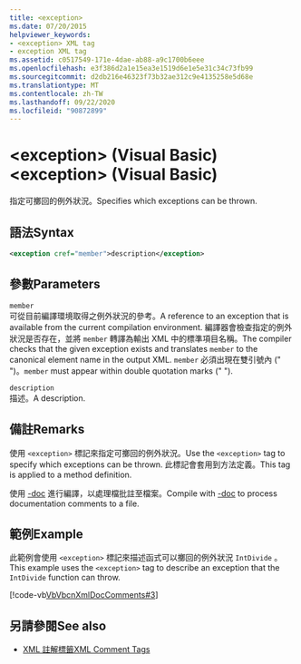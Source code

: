 ```yaml
---
title: <exception>
ms.date: 07/20/2015
helpviewer_keywords:
- <exception> XML tag
- exception XML tag
ms.assetid: c0517549-171e-4dae-ab88-a9c1700b6eee
ms.openlocfilehash: e3f386d2a1e15ea3e1519d6e1e5e31c34c73fb99
ms.sourcegitcommit: d2db216e46323f73b32ae312c9e4135258e5d68e
ms.translationtype: MT
ms.contentlocale: zh-TW
ms.lasthandoff: 09/22/2020
ms.locfileid: "90872899"
---
```

# <a name="exception-visual-basic"></a><span data-ttu-id="3aec5-101">\<exception> (Visual Basic)</span><span class="sxs-lookup"><span data-stu-id="3aec5-101">\<exception> (Visual Basic)</span></span>

<span data-ttu-id="3aec5-102">指定可擲回的例外狀況。</span><span class="sxs-lookup"><span data-stu-id="3aec5-102">Specifies which exceptions can be thrown.</span></span>  
  
## <a name="syntax"></a><span data-ttu-id="3aec5-103">語法</span><span class="sxs-lookup"><span data-stu-id="3aec5-103">Syntax</span></span>  
  
```xml  
<exception cref="member">description</exception>  
```  
  
## <a name="parameters"></a><span data-ttu-id="3aec5-104">參數</span><span class="sxs-lookup"><span data-stu-id="3aec5-104">Parameters</span></span>  

 `member`  
 <span data-ttu-id="3aec5-105">可從目前編譯環境取得之例外狀況的參考。</span><span class="sxs-lookup"><span data-stu-id="3aec5-105">A reference to an exception that is available from the current compilation environment.</span></span> <span data-ttu-id="3aec5-106">編譯器會檢查指定的例外狀況是否存在，並將 `member` 轉譯為輸出 XML 中的標準項目名稱。</span><span class="sxs-lookup"><span data-stu-id="3aec5-106">The compiler checks that the given exception exists and translates `member` to the canonical element name in the output XML.</span></span> <span data-ttu-id="3aec5-107">`member` 必須出現在雙引號內 (" ")。</span><span class="sxs-lookup"><span data-stu-id="3aec5-107">`member` must appear within double quotation marks (" ").</span></span>  
  
 `description`  
 <span data-ttu-id="3aec5-108">描述。</span><span class="sxs-lookup"><span data-stu-id="3aec5-108">A description.</span></span>  
  
## <a name="remarks"></a><span data-ttu-id="3aec5-109">備註</span><span class="sxs-lookup"><span data-stu-id="3aec5-109">Remarks</span></span>  

 <span data-ttu-id="3aec5-110">使用 `<exception>` 標記來指定可擲回的例外狀況。</span><span class="sxs-lookup"><span data-stu-id="3aec5-110">Use the `<exception>` tag to specify which exceptions can be thrown.</span></span> <span data-ttu-id="3aec5-111">此標記會套用到方法定義。</span><span class="sxs-lookup"><span data-stu-id="3aec5-111">This tag is applied to a method definition.</span></span>  
  
 <span data-ttu-id="3aec5-112">使用 [-doc](../../reference/command-line-compiler/doc.md) 進行編譯，以處理檔批註至檔案。</span><span class="sxs-lookup"><span data-stu-id="3aec5-112">Compile with [-doc](../../reference/command-line-compiler/doc.md) to process documentation comments to a file.</span></span>  
  
## <a name="example"></a><span data-ttu-id="3aec5-113">範例</span><span class="sxs-lookup"><span data-stu-id="3aec5-113">Example</span></span>  

 <span data-ttu-id="3aec5-114">此範例會使用 `<exception>` 標記來描述函式可以擲回的例外狀況 `IntDivide` 。</span><span class="sxs-lookup"><span data-stu-id="3aec5-114">This example uses the `<exception>` tag to describe an exception that the `IntDivide` function can throw.</span></span>  
  
 [!code-vb[VbVbcnXmlDocComments#3](~/samples/snippets/visualbasic/VS_Snippets_VBCSharp/VbVbcnXmlDocComments/VB/Class1.vb#3)]  
  
## <a name="see-also"></a><span data-ttu-id="3aec5-115">另請參閱</span><span class="sxs-lookup"><span data-stu-id="3aec5-115">See also</span></span>

- [<span data-ttu-id="3aec5-116">XML 註解標籤</span><span class="sxs-lookup"><span data-stu-id="3aec5-116">XML Comment Tags</span></span>](index.md)
